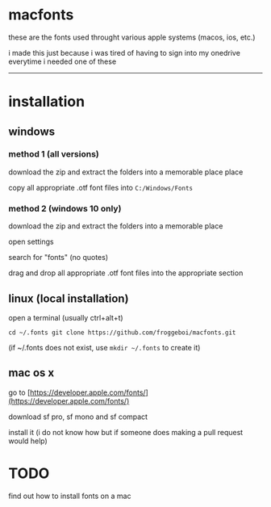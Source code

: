 # macfonts

these are the fonts used throught various apple systems (macos, ios, etc.)

i made this just because i was tired of having to sign into my onedrive everytime i needed one of these

---

# installation

## windows

### method 1 (all versions)

download the zip and extract the folders into a memorable place place

copy all appropriate .otf font files into `C:/Windows/Fonts`

### method 2 (windows 10 only)

download the zip and extract the folders into a memorable place

open settings

search for "fonts" (no quotes)

drag and drop all appropriate .otf font files into the appropriate section

## linux (local installation)

open a terminal (usually ctrl+alt+t)

`cd ~/.fonts
git clone https://github.com/froggeboi/macfonts.git `

(if ~/.fonts does not exist, use `mkdir ~/.fonts` to create it)

## mac os x

go to [https://developer.apple.com/fonts/](https://developer.apple.com/fonts/)

download sf pro, sf mono and sf compact

install it (i do not know how but if someone does making a pull request would help)

# TODO

find out how to install fonts on a mac

